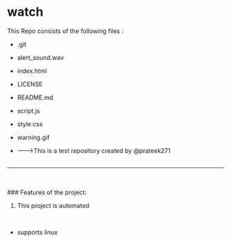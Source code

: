 # watch
This Repo consists of the following files :
- .git
- alert_sound.wav
- index.html
- LICENSE
- README.md
- script.js
- style.css
- warning.gif




- --->This is a test repository created by @prateek271
<br><br>
---
<br><br>###	Features of the project:
<br>
1. This project is automated
<br>


- supports linux